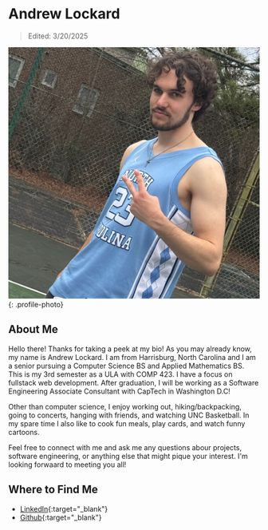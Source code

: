 # Andrew Lockard

> Edited: 3/20/2025

![Andrew Lockard Photo](../profile_photos/alockard.JPG){: .profile-photo}

## About Me

Hello there! Thanks for taking a peek at my bio! As you may already know, my name is Andrew Lockard. I am from Harrisburg, North Carolina and I am a senior pursuing a Computer Science BS and Applied Mathematics BS. This is my 3rd semester as a ULA with COMP 423. I have a focus on fullstack web development. After graduation, I will be working as a Software Engineering Associate Consultant with CapTech in Washington D.C!

Other than computer science, I enjoy working out, hiking/backpacking, going to concerts, hanging with friends, and watching UNC Basketball. In my spare time I also like to cook fun meals, play cards, and watch funny cartoons.

Feel free to connect with me and ask me any questions abour projects, software engineering, or anything else that might pique your interest. I'm looking forwaard to meeting you all!


## Where to Find Me

<div class="grid cards" markdown>

- [LinkedIn](https://www.linkedin.com/in/andrew-lockard/){:target="\_blank"}
- [Github](https://github.com/ItIsAndrewL){:target="\_blank"}

</div>
